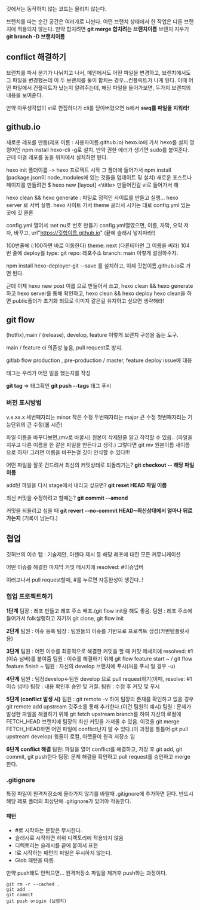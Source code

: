 깃에서는 동작하지 않는 코드는 올리지 않는다.

브랜치를 따는 순간 공간은 여러개로 나뉜다.
어떤 브랜치 상태에서 한 작업은 다른 브랜치에 적용되지 않는다.
만약 합치려면 **git merge 합치려는 브랜치이름**
브랜치 지우기 **git branch -D 브랜치이름**

 
## conflict 해결하기
브랜치를 파서 분기가 나눠지고 나서, 메인에서도 어떤 파일을 변경하고, 브랜치에서도 그 파일을 변경했는데 이 두 브랜치를 둘이 합치는 경우...컨플릭트가 나게 된다. 이때 어떤 파일에서 컨플릭트가 났는지 알려주는데, 해당 파일을 들어가보면, 두가지 브랜치의 내용을 보여준다.
 

만약 아무생각없이 vi로 편집하다가 cli를 닫아버렸으면 ls해서 **swq를 파일을 지워라!**
 

## github.io

새로운 레포를 만듬(레포 이름 : 사용자이름.github.io)
hexo.io에 가서 hexo를 설치 명령어인 npm install hexo-cli -g로 설치.
만약 권한 에러가 생기면 sudo를 붙여준다.
근데 이걸 레포를 놓을 위치에서 설치하면 된다.


hexo init 폴더이름 -> hexo 프로젝트 시작
그 폴더에 들어가서 npm install (package.json이 node_modules에 있는 것들을 업데이트 및 설치)
새로운 포스트나 페이지를 만들려면 $ hexo new \[layout] <\title>
만들어진걸 vi로 들어가서 해


hexo clean && hexo generate : 파일로 정적인 사이트를 만들고 실행...
hexo server 로 서버 실행.
hexo 사이트 가서 theme 골라서 시키는 대로 config.yml 있는 곳에 깃 클론

 

config.yml 열어서 :set nu로 번호 만들기
config.yml열였으면, 이름, 자막, 요약 저자, 바꾸고, url"https://깃헙이름.github.io" (끝에 슬래시 넣지마라!)

100번줄에 (:100하면 바로 이동한다) theme: next (다른테마면 그 이름을 써라)
104번 줄에 deploy를
type: git
repo: 레포주소
branch: main
이렇게 설정하주자.


npm install hexo-deployer-git --save 를 설치하고,
이제 깃헙이름.github.io로 가면 된다.

근데 이제 hexo new post 이름 으로 만들어서 쓰고, hexo clean && hexo generate 하고 hexo server를 통해 확인하고, hexo clean && hexo deploy
hexo clean을 하면 public폴더가 초기화 되므로 이미지 같은걸 유지하고 싶으면 생략해라!
 

## git flow

(hotfix),main / (release), develop, feature 이렇게 브랜치 구성을 돕는 도구.


main / feature
ci 의존성 높음, pull request로 방지.

 
gitlab flow
production , pre-production / master, feature
deploy issue에 대응


태그는 우리가 어떤 일을 했는지를 작성

**git tag** => 태그확인
**git push --tags** 태그 푸시

 
### 버전 표시방법
v.x.xx.x
세번째자리는 minor 작은 수정
두번째자리는 major 큰 수정
첫번째자리는 기능단위의 큰 수정(롤 시즌)
 



파일 이름을 바꾸다보면,(mv로 바꿀시) 원본이 삭제된줄 알고 착각할 수 있음..
(파일을 지우고 다른 이름을 한 같은 파일을 만든다고 생각.)
그렇다면 git mv 원본이름 새이름 으로 하자! 그러면 이름을 바꾸는걸 깃이 인식할 수 있다!!!
 

어떤 파일을 잘못 건드려서 최신의 커밋상태로 되돌리기는?
**git checkout -- 해당 파일이름**

 
add된 파일을 다시 stage에서 내리고 싶으면?
**git reset HEAD 파일 이름**


최신 커밋을 수정하려고 할때는?
**git commit --amend**

 
커밋을 되돌리고 싶을 때
**git revert --no-commit HEAD~최신상태에서 얼마나 뒤로 가는지**
(기록이 남는다.)


## 협업 
깃허브의 이슈 탭 : 기술제안, 아젠다 제시 등 해당 레포에 대한 모든 커뮤니케이션

어떤 이슈를 해결한 마지막 커밋 메시지에 resolved: #이슈넘버

이러고나서 pull request할때, #를 누르면 자동완성이 생긴다..!

 

### 협업 프로젝트하기

**1단계**
팀장 : 레포 만들고 레포 주소 배포.(git flow init을 해도 좋음.
팀원 : 레포 주소에 들어가서 folk실행하고 자기꺼 git clone, git flow init
 

**2단계**
팀원 : 이슈 등록
팀장 : 팀원들의 이슈를 기반으로 프로젝트 생성(카반템플릿사용)

 

**3단계**
팀원 :  어떤 이슈를 최종적으로 해결한 커밋을 할 때 커밋 메세지에 resolved: #1 (이슈 넘버)를 붙여줌
팀원 :  이슈를 해결하기 위해 git flow feature start ~ / git flow feature finish ~
팀원 :   자신의 develop 브랜치에 푸시(처음 푸시 일 경우 -u)


**4단계**
팀원 : 팀장develop<-팀원 develop 으로 pull request하기(이때, resolve: #1 이슈 넘버)
팀장 : 내용 확인후 승인 및 거절.
팀원 : 수정 후 커밋 및 푸시

 
**5단계 (conflict 발생 시)**
팀원 : git remote -v 하여 팀장의 존재를 확인하고 없을 경우 git remote add upstream 깃주소를 통해 추가한다.(이건 팀원의 예시)
팀원 : 문제가 발생한 파일을 해결하기 위해 git fetch upstream branch를 하여 자신의 로컬에 FETCH_HEAD 브랜치에 팀장의 최신 커밋을 가져올 수 있음. 이것을 git merge FETCH_HEAD하면 어떤 파일에 conflict난지 알 수 있다.(이 과정을 통틀어 git pull upstream develop)
윗줄이 로컬, 아랫줄이 원격 저장소 임

 
**6단계 conflict 해결**
팀원: 파일을 열어 conflict를 해결하고, 저장 후 git add,  git commit, git push한다
팀장: 문제 해결을 확인하고 pull request를 승인하고 merge한다.


### .gitignore
특정 파일이 원격저장소에 올라가지 않기를 바랄때 .gitignore에 추가하면 된다.
반드시 해당 레포 폴더의 최상단에 .gitignore가 있어야 작동한다.


#### 패턴
- #로 시작하는 문장은 무시한다.
- 슬래시로 시작하면 하위 디렉토리에 적용되지 않음
- 디렉토리는 슬래시를 끝에 붙여서 표현
- !로 시작하는 패턴의 파일은 무시하지 않는다.
- Glob 패턴을 따름.


만약 push해도 안먹으면...
원격저장소 파일을 제거후 push하는 과정이다.
```
git rm -r --cached .
git add .
git commit
git push origin (브랜치)
```
